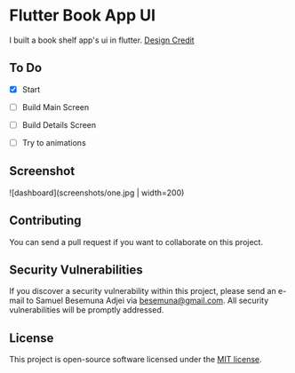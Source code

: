 
# Flutter Book App UI
I built a book shelf app's ui in flutter. [Design Credit](https://dribbble.com/shots/8807175-Bookshelf-Free-Adobe-XD)

## To Do
* [X] Start
* [ ] Build Main Screen
* [ ] Build Details Screen
* [ ] Try to animations


## Screenshot

![dashboard](screenshots/one.jpg | width=200)

## Contributing

You can send a pull request if you want to collaborate on this project.

## Security Vulnerabilities

If you discover a security vulnerability within this project, please send an e-mail to Samuel Besemuna Adjei via [besemuna@gmail.com](mailto:besemuna@gmail.com). All security vulnerabilities will be promptly addressed.

## License

This project is open-source software licensed under the [MIT license](https://opensource.org/licenses/MIT).
